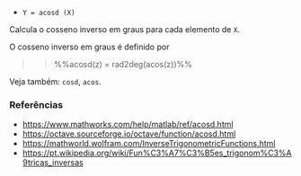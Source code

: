 - `Y = acosd (X)`

Calcula o cosseno inverso em graus para cada elemento de `X`.

O cosseno inverso em graus é definido por

> > %%acosd(z) = rad2deg(acos(z))%%

Veja também: `cosd`, `acos`.

### Referências

- https://www.mathworks.com/help/matlab/ref/acosd.html
- https://octave.sourceforge.io/octave/function/acosd.html
- https://mathworld.wolfram.com/InverseTrigonometricFunctions.html
- https://pt.wikipedia.org/wiki/Fun%C3%A7%C3%B5es_trigonom%C3%A9tricas_inversas
